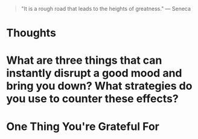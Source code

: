 
> \"It is a rough road that leads to the heights of greatness.\" — Seneca

# Thoughts

# What are three things that can instantly disrupt a good mood and bring you down? What strategies do you use to counter these effects?

# One Thing You're Grateful For

